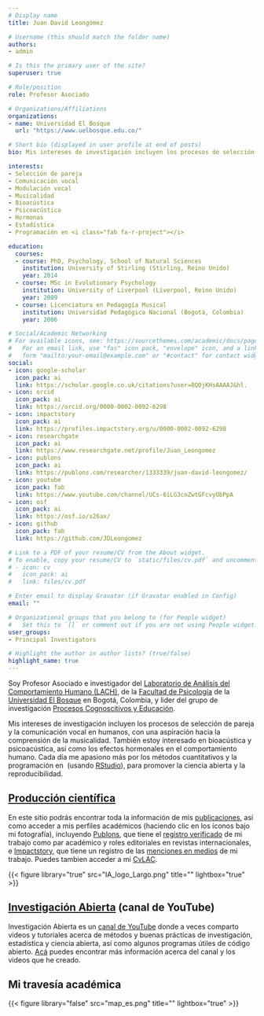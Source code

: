 ```yaml
---
# Display name
title: Juan David Leongómez

# Username (this should match the folder name)
authors:
- admin

# Is this the primary user of the site?
superuser: true

# Role/position
role: Profesor Asociado

# Organizations/Affiliations
organizations:
- name: Universidad El Bosque
  url: "https://www.uelbosque.edu.co/"

# Short bio (displayed in user profile at end of posts)
bio: Mis intereses de investigación incluyen los procesos de selección de pareja y la comunicación vocal en humanos, con una aspiración hacia la comprensión de la musicalidad. También estoy interesado en bioacústica y psicoacústica, así como en estadística y programación en [<i class="fab fa-r-project"></i>](https://www.r-project.org/about.html).

interests:
- Selección de pareja
- Comunicación vocal
- Modulación vocal
- Musicalidad
- Bioacústica
- Psicoacústica
- Hormonas
- Estadística
- Programación en <i class="fab fa-r-project"></i>

education:
  courses:
  - course: PhD, Psychology, School of Natural Sciences
    institution: University of Stirling (Stirling, Reino Unido)
    year: 2014
  - course: MSc in Evolutionary Psychology
    institution: University of Liverpool (Liverpool, Reino Unido)
    year: 2009
  - course: Licenciatura en Pedagogía Musical
    institution: Universidad Pedagógica Nacional (Bogotá, Colombia)
    year: 2006

# Social/Academic Networking
# For available icons, see: https://sourcethemes.com/academic/docs/page-builder/#icons
#   For an email link, use "fas" icon pack, "envelope" icon, and a link in the
#   form "mailto:your-email@example.com" or "#contact" for contact widget.
social:
- icon: google-scholar
  icon_pack: ai
  link: https://scholar.google.co.uk/citations?user=8Q0jKHsAAAAJ&hl.
- icon: orcid
  icon_pack: ai
  link: https://orcid.org/0000-0002-0092-6298
- icon: impactstory
  icon_pack: ai
  link: https://profiles.impactstory.org/u/0000-0002-0092-6298
- icon: researchgate
  icon_pack: ai
  link: https://www.researchgate.net/profile/Juan_Leongomez
- icon: publons
  icon_pack: ai
  link: https://publons.com/researcher/1333339/juan-david-leongomez/
- icon: youtube
  icon_pack: fab
  link: https://www.youtube.com/channel/UCs-6iLG3cnZwtGFcvyObPpA
- icon: osf
  icon_pack: ai
  link: https://osf.io/s26ax/
- icon: github
  icon_pack: fab
  link: https://github.com/JDLeongomez

# Link to a PDF of your resume/CV from the About widget.
# To enable, copy your resume/CV to `static/files/cv.pdf` and uncomment the lines below.
# - icon: cv
#   icon_pack: ai
#   link: files/cv.pdf

# Enter email to display Gravatar (if Gravatar enabled in Config)
email: ""

# Organizational groups that you belong to (for People widget)
#   Set this to `[]` or comment out if you are not using People widget.
user_groups:
- Principal Investigators

# Highlight the author in author lists? (true/false)
highlight_name: true
---
```


Soy Profesor Asociado e investigador del [Laboratorio de Análisis del Comportamiento Humano (LACH)](https://sites.google.com/unbosque.edu.co/lach-es/home), de la [Facultad de Psicología](https://www.uelbosque.edu.co/psicologia) de la [Universidad El Bosque](https://www.uelbosque.edu.co/) en Bogotá, Colombia, y lider del grupo de investigación [Procesos Cognoscitivos y Educación](https://investigaciones.unbosque.edu.co/procesos-cognoscitivos-y-educacion). 

Mis intereses de investigación incluyen los procesos de selección de pareja y la comunicación vocal en humanos, con una aspiración hacia la comprensión de la musicalidad. También estoy interesado en bioacústica y psicoacústica, así como los efectos hormonales en el comportamiento humano. Cada día me apasiono más por los métodos cuantitativos y la programación en [<i class="fab fa-r-project"></i>](https://www.r-project.org/about.html)&nbsp;(usando [RStudio](https://rstudio.com/products/rstudio/)), para promover la ciencia abierta y la reproducibilidad.

## [Producción científica](/es/publication/)

En este sitio podrás encontrar toda la información de mis [publicaciones](https://jdleongomez.info/es/publication/), así como acceder a mis perfiles académicos (haciendo clic en los íconos bajo mi fotografía), incluyendo [Publons](https://publons.com/researcher/1333339/juan-david-leongomez/), que tiene el [registro verificado](https://publons.com/researcher/1333339/juan-david-leongomez/peer-review/) de mi trabajo como par académico y roles editoriales en revistas internacionales, e  [Impactstory](https://profiles.impactstory.org/u/0000-0002-0092-6298), que tiene un registro de las [menciones en medios](https://profiles.impactstory.org/u/0000-0002-0092-6298/timeline) de mi trabajo. Puedes tambien acceder a mi [CvLAC](http://scienti.colciencias.gov.co:8081/cvlac/visualizador/generarCurriculoCv.do?cod_rh=0001348945).

{{< figure library="true" src="IA_logo_Largo.png" title="" lightbox="true" >}}

## [Investigación Abierta](#posts) (canal de YouTube)

Investigación Abierta es un [canal de YouTube](https://www.youtube.com/c/InvestigaciónAbierta) donde a veces comparto videos y tutoriales acerca de métodos y buenas prácticas de investigación, estadística y ciencia abierta, así como algunos programas útiles de código abierto. [Acá](/es/post/) puedes encontrar más información acerca del canal y los videos que he creado.

## Mi travesía académica

{{< figure library="false" src="map_es.png" title="" lightbox="true" >}}
